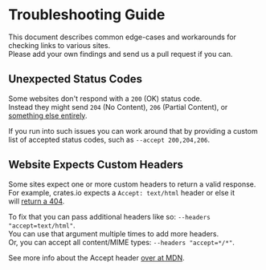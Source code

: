 # Troubleshooting Guide

This document describes common edge-cases and workarounds for checking links to various sites. \
Please add your own findings and send us a pull request if you can.

## Unexpected Status Codes

Some websites don't respond with a `200` (OK) status code. \
Instead they might send `204` (No Content), `206` (Partial Content), or
[something else entirely](https://developer.mozilla.org/en-US/docs/Web/HTTP/Status/418).

If you run into such issues you can work around that by providing a custom \
list of accepted status codes, such as `--accept 200,204,206`.

## Website Expects Custom Headers

Some sites expect one or more custom headers to return a valid response. \
For example, crates.io expects a `Accept: text/html` header or else it \
will [return a 404](https://github.com/rust-lang/crates.io/issues/788).

To fix that you can pass additional headers like so: `--headers "accept=text/html"`. \
You can use that argument multiple times to add more headers. \
Or, you can accept all content/MIME types: `--headers "accept=*/*"`.

See more info about the Accept header
[over at MDN](https://developer.mozilla.org/en-US/docs/Web/HTTP/Headers/Accept).